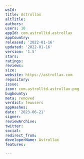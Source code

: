 ```yaml
---
wsId: 
title: Astrollax
altTitle: 
authors: 
users: 10
appId: com.astrolltd.astrollax
appCountry: 
released: '2022-01-16'
updated: '2022-01-16'
version: '1.5'
stars: 
ratings: 
reviews: 
size: 
website: https://astrollax.com
repository: 
issue: 
icon: com.astrolltd.astrollax.png
bugbounty: 
meta: removed
verdict: fewusers
appHashes: 
date: '2023-06-21'
signer: 
reviewArchive: 
twitter: 
social: 
redirect_from: 
developerName: Astrollax
features: 

---
```


